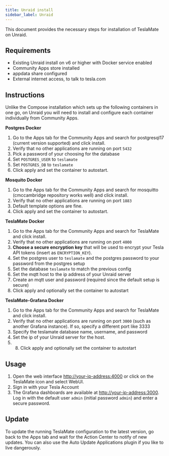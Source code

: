 ```yaml
---
title: Unraid install
sidebar_label: Unraid
---
```


This document provides the necessary steps for installation of TeslaMate on Unraid. 
## Requirements

- Existing Unraid install on v6 or higher with Docker service enabled
- Community Apps store installed
- appdata share configured
- External internet access, to talk to tesla.com

## Instructions

Unlike the Compose installation which sets up the following containers in one go, on Unraid you will need to install and configure each container individually from Community Apps.

**Postgres Docker**
1. Go to the Apps tab for the Community Apps and search for postgresql17 (current version supported) and click install.
2. Verify that no other applications are running on port `5432`
3. Pick a password of your choosing for the database
4. Set `POSTGRES_USER` to `teslamate`
5. Set `POSTGRES_DB` to `teslamate`
6. Click apply and set the container to autostart.

**Mosquito Docker**
1. Go to the Apps tab for the Community Apps and search for mosquitto (cmccambridge repository works well) and click install.
2. Verify that no other applications are running on port `1883`
3. Default template options are fine.
4. Click apply and set the container to autostart.

**TeslaMate Docker**
1. Go to the Apps tab for the Community Apps and search for TeslaMate and click install.
2. Verify that no other applications are running on port `4000`
3. **Choose a secure encryption key** that will be used to encrypt your Tesla API tokens (insert as `ENCRYPTION_KEY`).
4. Set the postgres user to `teslamate` and the postgres password to your password from the postgres setup
5. Set the database `teslamate` to match the previous config
6. Set the mqtt host to the ip address of your Unraid server
7. Create an mqtt user and password (required since the default setup is secure)
8. Click apply and optionally set the container to autostart

**TeslaMate-Grafana Docker**
1. Go to the Apps tab for the Community Apps and search for TeslaMate and click install.
2. Verify that no other applications are running on port `3000` (such as another Grafana instance). If so, specify a different port like 3333
3. Specify the teslamate database name, username, and password
4. Set the ip of your Unraid server for the host.
5. 8. Click apply and optionally set the container to autostart

## Usage

1. Open the web interface [http://your-ip-address:4000](http://localhost:4000) or click on the TeslaMate icon and select WebUI.
2. Sign in with your Tesla Account
3. The Grafana dashboards are available at [http://your-ip-address:3000](http://localhost:3000). Log in with the default user `admin` (initial password `admin`) and enter a secure password.

## Update

To update the running TeslaMate configuration to the latest version, go back to the Apps tab and wait for the Action Center to notify of new updates. You can also use the Auto Update Applications plugin if you like to live dangerously.
